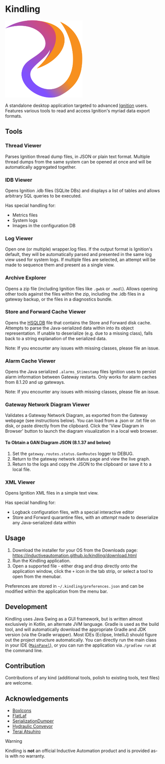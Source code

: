 # Kindling

<img src="src/main/resources/logo.svg" width="250" alt="Kindling">

A standalone desktop application targeted to advanced [Ignition](https://inductiveautomation.com/) users.
Features various tools to read and access Ignition's myriad data export formats.

## Tools

### Thread Viewer

Parses Ignition thread dump files, in JSON or plain text format. Multiple thread dumps from the same system can be
opened at once and will be automatically aggregated together.

### IDB Viewer

Opens Ignition .idb files (SQLite DBs) and displays a list of tables and allows arbitrary SQL queries to be executed.

Has special handling for:

- Metrics files
- System logs
- Images in the configuration DB

### Log Viewer

Open one (or multiple) wrapper.log files. If the output format is Ignition's default, they will be automatically parsed
and presented in the same log view used for system logs. If multiple files are selected, an attempt will be made to
sequence them and present as a single view.

### Archive Explorer

Opens a zip file (including Ignition files like `.gwbk` or `.modl`). Allows opening other tools against the files within
the zip, including the .idb files in a gateway backup, or the files in a diagnostics bundle.

### Store and Forward Cache Viewer

Opens the [HSQLDB](http://hsqldb.org/) file that contains the Store and Forward disk cache. Attempts to parse the
Java-serialized data within into its object representation. If unable to deserialize (e.g. due to a missing class),
falls back to a string explanation of the serialized data.

Note: If you encounter any issues with missing classes, please file an issue.

### Alarm Cache Viewer

Opens the Java serialized `.alarms_$timestamp` files Ignition uses to persist alarm information between Gateway
restarts.
Only works for alarm caches from 8.1.20 and up gateways.

Note: If you encounter any issues with missing classes, please file an issue.

### Gateway Network Diagram Viewer

Validates a Gateway Network Diagram, as exported from the Gateway webpage (see instructions below). You can load from a
.json or .txt file on disk, or paste directly from the clipboard. Click the 'View Diagram in Browser' button to launch
the diagram visualization in a local web browser.

#### To Obtain a GAN Diagram JSON (8.1.37 and below)

1. Set the `gateway.routes.status.GanRoutes` logger to DEBUG.
2. Return to the gateway network status page and view the live graph.
3. Return to the logs and copy the JSON to the clipboard or save it to a local file.

### XML Viewer

Opens Ignition XML files in a simple text view.

Has special handling for:

- Logback configuration files, with a special interactive editor
- Store and Forward quarantine files, with an _attempt_ made to deserialize any Java-serialized data within

## Usage

1. Download the installer for your OS from the Downloads
   page: https://inductiveautomation.github.io/kindling/download.html
2. Run the Kindling application.
3. Open a supported file - either drag and drop directly onto the application window, click the `+` icon in the tab
   strip, or select a tool to open from the menubar.

Preferences are stored in `~/.kindling/preferences.json` and can be modified within the application from the menu bar.

## Development

Kindling uses Java Swing as a GUI framework, but is written almost exclusively in Kotlin, an alternate JVM language.
Gradle is used as the build tool, and will automatically download the appropriate Gradle and JDK version (via the
Gradle wrapper). Most IDEs (Eclipse, IntelliJ) should figure out the project structure automatically. You can directly
run the main class in your IDE ([`MainPanel`](src/main/kotlin/io/github/inductiveautomation/kindling/MainPanel.kt)), or
you can run the application via`./gradlew run` at the command line.

## Contribution

Contributions of any kind (additional tools, polish to existing tools, test files) are welcome.

## Acknowledgements

- [BoxIcons](https://github.com/atisawd/boxicons)
- [FlatLaf](https://github.com/JFormDesigner/FlatLaf)
- [SerializationDumper](https://github.com/NickstaDB/SerializationDumper)
- [Hydraulic Conveyor](https://www.hydraulic.software/)
- [Terai Atsuhiro](https://java-swing-tips.blogspot.com/)

> [!WARNING]
> Kindling is **not** an official Inductive Automation product and is provided as-is with no warranty. 

